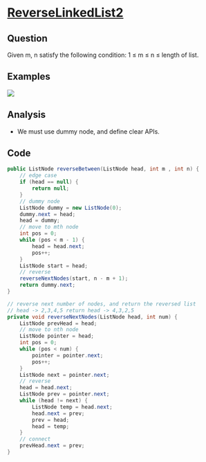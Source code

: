 # [ReverseLinkedList2](http://www.lintcode.com/en/problem/reverse-linked-list-ii/)

## Question

Given m, n satisfy the following condition: 1 ≤ m ≤ n ≤ length of list.

## Examples

![](https://farm5.staticflickr.com/4288/35231132145_de2f4d8b28_o.jpg)

## Analysis

- We must use dummy node, and define clear APIs.

## Code

```java
public ListNode reverseBetween(ListNode head, int m , int n) {
    // edge case
    if (head == null) {
        return null;
    }
    // dummy node
    ListNode dummy = new ListNode(0);
    dummy.next = head;
    head = dummy;
    // move to mth node
    int pos = 0;
    while (pos < m - 1) {
        head = head.next;
        pos++;
    }
    ListNode start = head;
    // reverse
    reverseNextNodes(start, n - m + 1);
    return dummy.next;
}

// reverse next number of nodes, and return the reversed list
// head -> 2,3,4,5 return head -> 4,3,2,5
private void reverseNextNodes(ListNode head, int num) {
    ListNode prevHead = head;
    // move to nth node
    ListNode pointer = head;
    int pos = 0;
    while (pos < num) {
        pointer = pointer.next;
        pos++;
    }
    ListNode next = pointer.next;
    // reverse
    head = head.next;
    ListNode prev = pointer.next;
    while (head != next) {
        ListNode temp = head.next;
        head.next = prev;
        prev = head;
        head = temp;
    }
    // connect
    prevHead.next = prev;
}
```